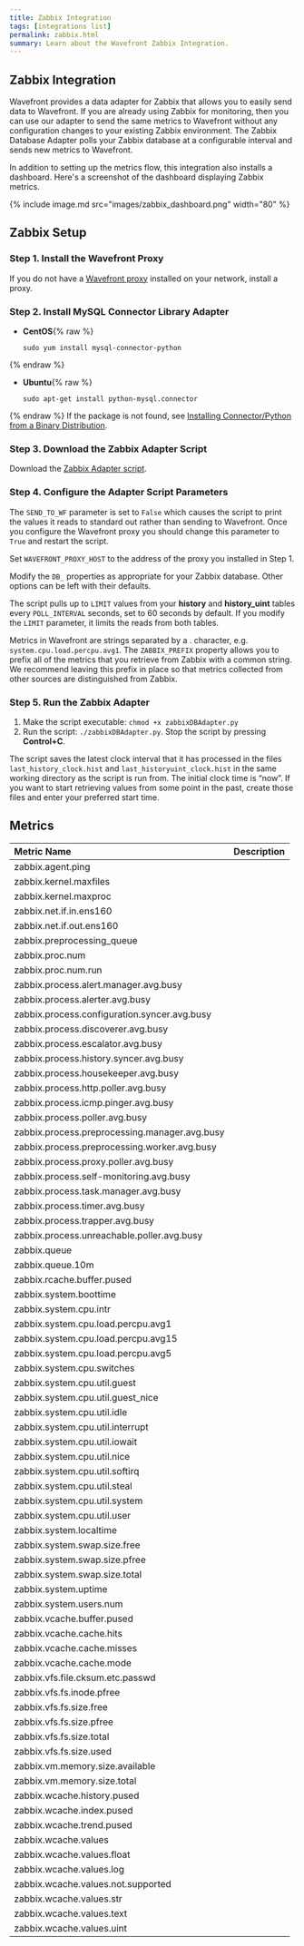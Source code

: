 ```yaml
---
title: Zabbix Integration
tags: [integrations list]
permalink: zabbix.html
summary: Learn about the Wavefront Zabbix Integration.
---
```

## Zabbix Integration

Wavefront provides a data adapter for Zabbix that allows you to easily send data to Wavefront. If you are already using Zabbix for monitoring, then you can use our adapter to send the same metrics to Wavefront without any configuration changes to your existing Zabbix environment. The Zabbix Database Adapter polls your Zabbix database at a configurable interval and sends new metrics to Wavefront.

In addition to setting up the metrics flow, this integration also installs a dashboard. Here's a screenshot of the dashboard displaying Zabbix metrics.

{% include image.md src="images/zabbix_dashboard.png" width="80" %}

## Zabbix Setup



### Step 1. Install the Wavefront Proxy

If you do not have a [Wavefront proxy](https://docs.wavefront.com/proxies.html) installed on your network, install a proxy.

### Step 2. Install MySQL Connector Library Adapter

- **CentOS**{% raw %}
  ```
  sudo yum install mysql-connector-python
  ```
{% endraw %}
- **Ubuntu**{% raw %}
  ```
  sudo apt-get install python-mysql.connector
  ```
{% endraw %}
If the package is not found, see [Installing Connector/Python from a Binary Distribution](http://dev.mysql.com/doc/connector-python/en/connector-python-installation-binary.html).


### Step 3. Download the Zabbix Adapter Script

Download the [Zabbix Adapter script](https://raw.githubusercontent.com/wavefrontHQ/zabbix/master/zabbixDBAdapter.py).

### Step 4. Configure the Adapter Script Parameters

The `SEND_TO_WF` parameter is set to `False` which causes the script to print the values it reads to standard out rather than sending to Wavefront. Once you configure the Wavefront proxy you should change this parameter to `True` and restart the script.

Set `WAVEFRONT_PROXY_HOST` to the address of the proxy you installed in Step 1.

Modify the `DB_` properties as appropriate for your Zabbix database. Other options can be left with their defaults.

The script pulls up to `LIMIT` values from your **history** and **history_uint** tables every `POLL_INTERVAL` seconds, set to 60 seconds by default. If you modify the `LIMIT` parameter, it limits the reads from both tables.

Metrics in Wavefront are strings separated by a . character, e.g. `system.cpu.load.percpu.avg1`. The `ZABBIX_PREFIX` property allows you to prefix all of the metrics that you retrieve from Zabbix with a common string. We recommend leaving this prefix in place so that metrics collected from other sources are distinguished from Zabbix.

### Step 5. Run the Zabbix Adapter

1. Make the script executable: `chmod +x zabbixDBAdapter.py`
1. Run the script: `./zabbixDBAdapter.py`. Stop the script by pressing **Control+C**.

The script saves the latest clock interval that it has processed in the files `last_history_clock.hist` and `last_historyuint_clock.hist` in the same working directory as the script is run from. The initial clock time is “now”. If you want to start retrieving values from some point in the past, create those files and enter your preferred start time.






## Metrics
  

|Metric Name|Description|
| :--- | :--- |
|zabbix.agent.ping||
|zabbix.kernel.maxfiles||
|zabbix.kernel.maxproc||
|zabbix.net.if.in.ens160||
|zabbix.net.if.out.ens160||
|zabbix.preprocessing_queue||
|zabbix.proc.num||
|zabbix.proc.num.run||
|zabbix.process.alert.manager.avg.busy||
|zabbix.process.alerter.avg.busy||
|zabbix.process.configuration.syncer.avg.busy||
|zabbix.process.discoverer.avg.busy||
|zabbix.process.escalator.avg.busy||
|zabbix.process.history.syncer.avg.busy||
|zabbix.process.housekeeper.avg.busy||
|zabbix.process.http.poller.avg.busy||
|zabbix.process.icmp.pinger.avg.busy||
|zabbix.process.poller.avg.busy||
|zabbix.process.preprocessing.manager.avg.busy||
|zabbix.process.preprocessing.worker.avg.busy||
|zabbix.process.proxy.poller.avg.busy||
|zabbix.process.self-monitoring.avg.busy||
|zabbix.process.task.manager.avg.busy||
|zabbix.process.timer.avg.busy||
|zabbix.process.trapper.avg.busy||
|zabbix.process.unreachable.poller.avg.busy||
|zabbix.queue||
|zabbix.queue.10m||
|zabbix.rcache.buffer.pused||
|zabbix.system.boottime||
|zabbix.system.cpu.intr||
|zabbix.system.cpu.load.percpu.avg1||
|zabbix.system.cpu.load.percpu.avg15||
|zabbix.system.cpu.load.percpu.avg5||
|zabbix.system.cpu.switches||
|zabbix.system.cpu.util.guest||
|zabbix.system.cpu.util.guest_nice||
|zabbix.system.cpu.util.idle||
|zabbix.system.cpu.util.interrupt||
|zabbix.system.cpu.util.iowait||
|zabbix.system.cpu.util.nice||
|zabbix.system.cpu.util.softirq||
|zabbix.system.cpu.util.steal||
|zabbix.system.cpu.util.system||
|zabbix.system.cpu.util.user||
|zabbix.system.localtime||
|zabbix.system.swap.size.free||
|zabbix.system.swap.size.pfree||
|zabbix.system.swap.size.total||
|zabbix.system.uptime||
|zabbix.system.users.num||
|zabbix.vcache.buffer.pused||
|zabbix.vcache.cache.hits||
|zabbix.vcache.cache.misses||
|zabbix.vcache.cache.mode||
|zabbix.vfs.file.cksum.etc.passwd||
|zabbix.vfs.fs.inode.pfree||
|zabbix.vfs.fs.size.free||
|zabbix.vfs.fs.size.pfree||
|zabbix.vfs.fs.size.total||
|zabbix.vfs.fs.size.used||
|zabbix.vm.memory.size.available||
|zabbix.vm.memory.size.total||
|zabbix.wcache.history.pused||
|zabbix.wcache.index.pused||
|zabbix.wcache.trend.pused||
|zabbix.wcache.values||
|zabbix.wcache.values.float||
|zabbix.wcache.values.log||
|zabbix.wcache.values.not.supported||
|zabbix.wcache.values.str||
|zabbix.wcache.values.text||
|zabbix.wcache.values.uint||

